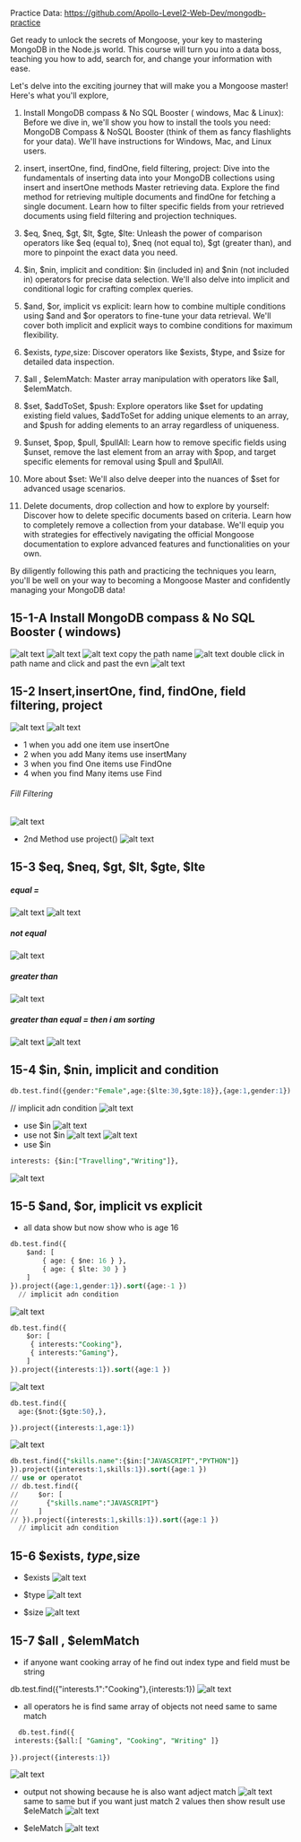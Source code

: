 Practice Data: https://github.com/Apollo-Level2-Web-Dev/mongodb-practice



Get ready to unlock the secrets of Mongoose, your key to mastering MongoDB in the Node.js world. This course will turn you into a data boss, teaching you how to add, search for, and change your information with ease.



Let's delve into the exciting journey that will make you a Mongoose master! Here's what you'll explore,



1) Install MongoDB compass & No SQL Booster ( windows, Mac & Linux): Before we dive in, we'll show you how to install the tools you need: MongoDB Compass & NoSQL Booster (think of them as fancy flashlights for your data). We'll have instructions for Windows, Mac, and Linux users.



2) insert, insertOne, find, findOne, field filtering, project: Dive into the fundamentals of inserting data into your MongoDB collections using insert and insertOne methods Master retrieving data. Explore the find method for retrieving multiple documents and findOne for fetching a single document. Learn how to filter specific fields from your retrieved documents using field filtering and projection techniques.



3) $eq, $neq, $gt, $lt, $gte, $lte: Unleash the power of comparison operators like $eq (equal to), $neq (not equal to), $gt (greater than), and more to pinpoint the exact data you need.



4) $in, $nin, implicit and condition: $in (included in) and $nin (not included in) operators for precise data selection. We'll also delve into implicit and conditional logic for crafting complex queries.



5) $and, $or, implicit vs explicit: learn how to combine multiple conditions using $and and $or operators to fine-tune your data retrieval. We'll cover both implicit and explicit ways to combine conditions for maximum flexibility.



6) $exists, $type,$size: Discover operators like $exists, $type, and $size for detailed data inspection.



7) $all , $elemMatch: Master array manipulation with operators like $all, $elemMatch. 



8) $set, $addToSet, $push: Explore operators like $set for updating existing field values, $addToSet for adding unique elements to an array, and $push for adding elements to an array regardless of uniqueness.



9) $unset, $pop, $pull, $pullAll: Learn how to remove specific fields using $unset, remove the last element from an array with $pop, and target specific elements for removal using $pull and $pullAll. 



10) More about $set: We'll also delve deeper into the nuances of $set for advanced usage scenarios.



11) Delete documents, drop collection and how to explore by yourself: Discover how to delete specific documents based on criteria. Learn how to completely remove a collection from your database. We'll equip you with strategies for effectively navigating the official Mongoose documentation to explore advanced features and functionalities on your own.



By diligently following this path and practicing the techniques you learn, you'll be well on your way to becoming a Mongoose Master and confidently managing your MongoDB data!

## 15-1-A Install MongoDB compass & No SQL Booster ( windows)
![alt text](image.png)
![alt text](image-1.png)
![alt text](image-2.png)
copy the path name
![alt text](image-3.png)
double click in path name and click and past the evn
![alt text](image-4.png)

##  15-2 Insert,insertOne, find, findOne, field filtering, project
![alt text](image-5.png)
![alt text](image-6.png)
- 1 when you add one item use insertOne
- 2 when you add Many items use insertMany
- 3 when you find One  items use FindOne
- 4 when you find Many  items use Find
###### Fill Filtering
![alt text](image-7.png)
- 2nd Method use project()
![alt text](image-8.png)

## 15-3 $eq, $neq, $gt, $lt, $gte, $lte
#####  equal =
![alt text](image-9.png)
![alt text](image-10.png)
##### not equal
![alt text](image-11.png)
##### greater than
![alt text](image-12.png)
##### greater than equal = then i am sorting
![alt text](image-13.png)
![alt text](image-14.png)
## 15-4 $in, $nin, implicit and condition
```sql
db.test.find({gender:"Female",age:{$lte:30,$gte:18}},{age:1,gender:1}).sort({ age:1 })
```
  // implicit adn condition
  ![alt text](image-15.png)
  - use $in
  ![alt text](image-16.png)
  - use not $in
  ![alt text](image-17.png)
  ![alt text](image-18.png)
  - use $in
  ```sql
  interests: {$in:["Travelling","Writing"]},
  ```
  ![alt text](image-19.png)
## 15-5 $and, $or, implicit vs explicit
- all data show but now show who is age 16
```sql
db.test.find({
    $and: [
        { age: { $ne: 16 } },
        { age: { $lte: 30 } }
    ]
}).project({age:1,gender:1}).sort({age:-1 })
  // implicit adn condition
  ```
  ![alt text](image-20.png)


```sql
db.test.find({
    $or: [
     { interests:"Cooking"},
     { interests:"Gaming"},
    ]
}).project({interests:1}).sort({age:1 })
```
  ![alt text](image-21.png)

  ```sql
  db.test.find({
    age:{$not:{$gte:50},},
  
}).project({interests:1,age:1})
```
![alt text](image-22.png)

```sql
db.test.find({"skills.name":{$in:["JAVASCRIPT","PYTHON"]}
}).project({interests:1,skills:1}).sort({age:1 })
// use or operatot
// db.test.find({
//     $or: [
//       {"skills.name":"JAVASCRIPT"}
//     ]
// }).project({interests:1,skills:1}).sort({age:1 })
  // implicit adn condition
  ```

  ## 15-6 $exists, $type,$size
  - $exists
  ![alt text](image-23.png)
  - $type
  ![alt text](image-24.png)

 - $size 
  ![alt text](image-25.png)

  ## 15-7 $all , $elemMatch
  - if anyone want  cooking array of he find out index type and field must be string

  db.test.find({"interests.1":"Cooking"},{interests:1})
  ![alt text](image-26.png)


  - all operators he is find same array of objects not need same to same match
```sql
  db.test.find({
 interests:{$all:[ "Gaming", "Cooking", "Writing" ]}
  
}).project({interests:1})
```
![alt text](image-27.png)

- output not showing because he is also want adject match
![alt text](image-28.png)
same to same but if you want just match 2 values then show result use $eleMatch
![alt text](image-29.png)

- $eleMatch
![alt text](image-31.png)